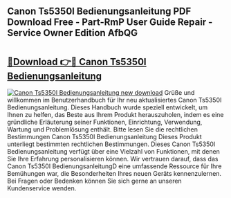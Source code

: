## Canon Ts5350I Bedienungsanleitung PDF Download Free - Part-RmP User Guide Repair - Service Owner Edition AfbQG

# <h2><a href="http://df5lrw.blite.top/?on=Canon+Ts5350I+Bedienungsanleitung">🔗Download 👉🔴 Canon Ts5350I Bedienungsanleitung</a></h2>

[![Canon Ts5350I Bedienungsanleitung new download](https://i.imgur.com/lujVjoI.png)](http://df5lrw.blite.top/?on=Canon+Ts5350I+Bedienungsanleitung)
Grüße und willkommen im Benutzerhandbuch für Ihr neu aktualisiertes Canon Ts5350I Bedienungsanleitung. Dieses Handbuch wurde speziell entwickelt, um Ihnen zu helfen, das Beste aus Ihrem Produkt herauszuholen, indem es eine gründliche Erläuterung seiner Funktionen, Einrichtung, Verwendung, Wartung und Problemlösung enthält. Bitte lesen Sie die rechtlichen Bestimmungen Canon Ts5350I Bedienungsanleitung Dieses Produkt unterliegt bestimmten rechtlichen Bestimmungen. Dieses Canon Ts5350I Bedienungsanleitung verfügt über eine Vielzahl von Funktionen, mit denen Sie Ihre Erfahrung personalisieren können. Wir vertrauen darauf, dass das Canon Ts5350I BedienungsanleitungD eine umfassende Ressource für Ihre Bemühungen war, die Besonderheiten Ihres neuen Geräts kennenzulernen. Bei Fragen oder Bedenken können Sie sich gerne an unseren Kundenservice wenden.
